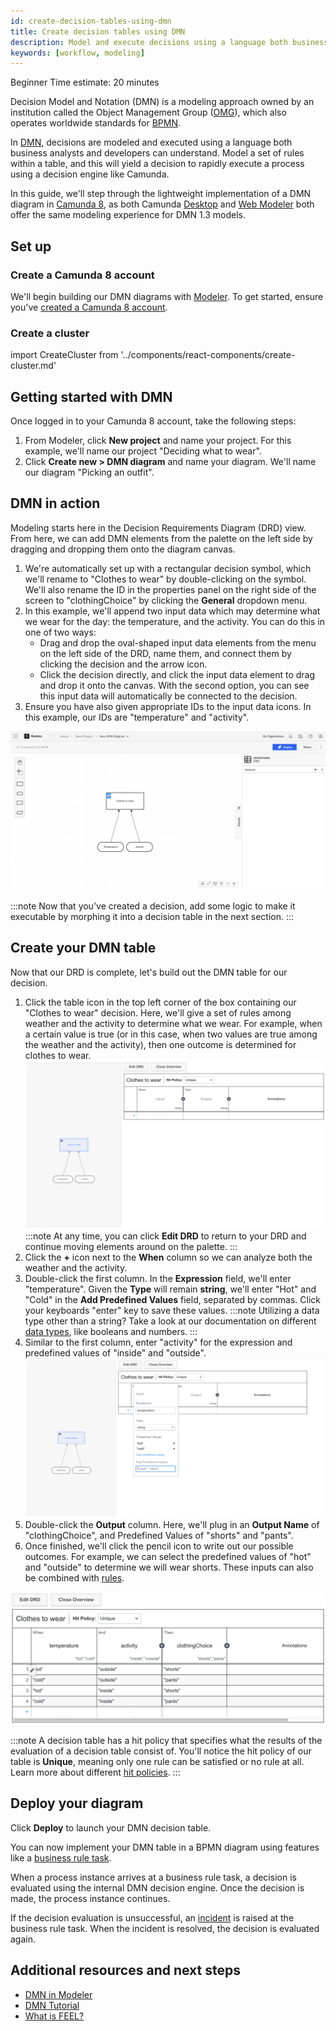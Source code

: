 ```yaml
---
id: create-decision-tables-using-dmn
title: Create decision tables using DMN
description: Model and execute decisions using a language both business analysts and developers can understand.
keywords: [workflow, modeling]
---
```


<span class="badge badge--beginner">Beginner</span>
<span class="badge badge--medium">Time estimate: 20 minutes</span>

Decision Model and Notation (DMN) is a modeling approach owned by an institution called the Object Management Group ([OMG](https://www.omg.org/)), which also operates worldwide standards for [BPMN](./automating-a-process-using-bpmn.md).

In [DMN](../components/modeler/dmn/dmn.md), decisions are modeled and executed using a language both business analysts and developers can understand. Model a set of rules within a table, and this will yield a decision to rapidly execute a process using a decision engine like Camunda.

In this guide, we'll step through the lightweight implementation of a DMN diagram in [Camunda 8](/components/components-overview.md), as both Camunda [Desktop](../components/modeler/desktop-modeler/index.md) and [Web Modeler](../components/modeler/about-modeler.md) both offer the same modeling experience for DMN 1.3 models.

## Set up

### Create a Camunda 8 account

We'll begin building our DMN diagrams with [Modeler](../components/modeler/about-modeler.md). To get started, ensure you've [created a Camunda 8 account](./create-account.md).

### Create a cluster

import CreateCluster from '../components/react-components/create-cluster.md'

<CreateCluster/>

## Getting started with DMN

Once logged in to your Camunda 8 account, take the following steps:

1. From Modeler, click **New project** and name your project. For this example, we'll name our project "Deciding what to wear".
2. Click **Create new > DMN diagram** and name your diagram. We'll name our diagram "Picking an outfit".

## DMN in action

Modeling starts here in the Decision Requirements Diagram (DRD) view. From here, we can add DMN elements from the palette on the left side by dragging and dropping them onto the diagram canvas.

1. We're automatically set up with a rectangular decision symbol, which we'll rename to "Clothes to wear" by double-clicking on the symbol. We'll also rename the ID in the properties panel on the right side of the screen to "clothingChoice" by clicking the **General** dropdown menu.
2. In this example, we'll append two input data which may determine what we wear for the day: the temperature, and the activity. You can do this in one of two ways:
   - Drag and drop the oval-shaped input data elements from the menu on the left side of the DRD, name them, and connect them by clicking the decision and the arrow icon.
   - Click the decision directly, and click the input data element to drag and drop it onto the canvas. With the second option, you can see this input data will automatically be connected to the decision.
3. Ensure you have also given appropriate IDs to the input data icons. In this example, our IDs are "temperature" and "activity".

![dmn model example](./img/dmn-model-example.png)

:::note
Now that you've created a decision, add some logic to make it executable by morphing it into a decision table in the next section.
:::

## Create your DMN table

Now that our DRD is complete, let's build out the DMN table for our decision.

1. Click the table icon in the top left corner of the box containing our "Clothes to wear" decision. Here, we'll give a set of rules among weather and the activity to determine what we wear. For example, when a certain value is true (or in this case, when two values are true among the weather and the activity), then one outcome is determined for clothes to wear.
   ![dmn blank table](./img/dmn-table-blank.png)
   :::note
   At any time, you can click **Edit DRD** to return to your DRD and continue moving elements around on the palette.
   :::
2. Click the **+** icon next to the **When** column so we can analyze both the weather and the activity.
3. Double-click the first column. In the **Expression** field, we'll enter "temperature". Given the **Type** will remain **string**, we'll enter "Hot" and "Cold" in the **Add Predefined Values** field, separated by commas. Click your keyboards "enter" key to save these values.
   :::note
   Utilizing a data type other than a string? Take a look at our documentation on different [data types](../components/modeler/dmn/dmn-data-types.md), like booleans and numbers.
   :::
4. Similar to the first column, enter "activity" for the expression and predefined values of "inside" and "outside".
   ![dmn table example](./img/dmn-table-example.png)
5. Double-click the **Output** column. Here, we'll plug in an **Output Name** of "clothingChoice", and Predefined Values of "shorts" and "pants".
6. Once finished, we'll click the pencil icon to write out our possible outcomes. For example, we can select the predefined values of "hot" and "outside" to determine we will wear shorts. These inputs can also be combined with [rules](../components/modeler/dmn/decision-table-rule.md).

![completed dmn table](./img/dmn-table-complete-example.png)

:::note
A decision table has a hit policy that specifies what the results of the evaluation of a decision table consist of. You'll notice the hit policy of our table is **Unique**, meaning only one rule can be satisfied or no rule at all. Learn more about different [hit policies](../components/modeler/dmn/decision-table-hit-policy.md).
:::

## Deploy your diagram

Click **Deploy** to launch your DMN decision table.

You can now implement your DMN table in a BPMN diagram using features like a [business rule task](../components/modeler/bpmn/business-rule-tasks/business-rule-tasks.md).

When a process instance arrives at a business rule task, a decision is evaluated using the internal DMN decision engine. Once the decision is made, the process instance continues.

If the decision evaluation is unsuccessful, an [incident](../components/concepts/incidents.md) is raised at the business rule task. When the incident is resolved, the decision is evaluated again.

## Additional resources and next steps

- [DMN in Modeler](../components/modeler/dmn/dmn.md)
- [DMN Tutorial](https://camunda.com/dmn/#introduction-overview)
- [What is FEEL?](../components/modeler/feel/what-is-feel.md)
